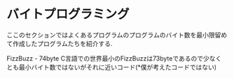 # バイトプログラミング

ここのセクションではよくあるプログラムのプログラムのバイト数を最小限留めて作成したプログラムたちを紹介する.

FizzBuzz - 74byte
	C言語での世界最小のFizzBuzzは73byteであるので少なくとも最小バイト数ではないがそれに近いコード(*僕が考えたコードではない)


